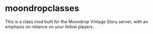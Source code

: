 # moondropclasses
This is a class mod built for the Moondrop Vintage Story server, with an emphasis on reliance on your fellow players.
